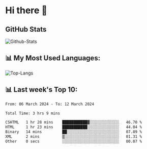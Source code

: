# Hi there 👋

## GitHub Stats
![Github-Stats](https://github-readme-stats-sigma-five.vercel.app/api?username=ltorson&show_icons=true&theme=radical&count_private=true)

## 📊 My Most Used Languages:
![Top-Langs](https://github-readme-stats-sigma-five.vercel.app/api/top-langs/?username=LTorson&layout=compact&langs_count=10)

## 📊 Last week's Top 10:
<!--START_SECTION:waka-->

```txt
From: 06 March 2024 - To: 12 March 2024

Total Time: 3 hrs 9 mins

CSHTML   1 hr 28 mins    ███████████▓░░░░░░░░░░░░░   46.70 %
HTML     1 hr 23 mins    ███████████░░░░░░░░░░░░░░   44.04 %
Binary   14 mins         ██░░░░░░░░░░░░░░░░░░░░░░░   07.89 %
XML      2 mins          ▒░░░░░░░░░░░░░░░░░░░░░░░░   01.31 %
Other    0 secs          ░░░░░░░░░░░░░░░░░░░░░░░░░   00.07 %
```

<!--END_SECTION:waka-->
